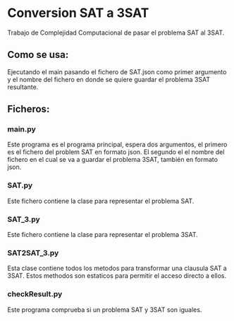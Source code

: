 
# Conversion SAT a 3SAT

Trabajo de Complejidad Computacional de pasar el problema SAT al 3SAT.

## Como se usa:

Ejecutando el main pasando el fichero de SAT.json como primer argumento y el nombre del fichero en donde se quiere guardar el problema 3SAT resultante.

## Ficheros:

### main.py

Este programa es el programa principal, espera dos argumentos, el primero es el fichero del problem SAT en formato json. El segundo el el nombre del fichero en el cual se va a guardar el problema 3SAT, también en formato json.

### SAT.py

Este fichero contiene la clase para representar el problema SAT.

### SAT_3.py

Este fichero contiene la clase para representar el problema 3SAT.

### SAT2SAT_3.py

Esta clase contiene todos los metodos para transformar una clausula SAT a 3SAT. Estos methodos son estaticos para permitir el acceso directo a ellos.

### checkResult.py

Este programa comprueba si un problema SAT y 3SAT son iguales.
